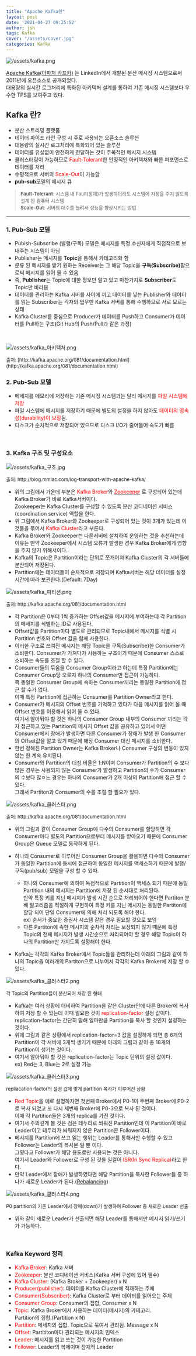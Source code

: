 ```yaml
---
title: "Apache Kafka란"
layout: post
date: '2021-04-27 09:25:52'
author: jsh
tags: Kafka
cover: "/assets/cover.jpg"
categories: Kafka
---
```


![/assets/kafka.png](/assets/kafka.png)

[Apache Kafka(아파치 카프카)](http://kafka.apache.org/)
는 LinkedIn에서 개발된 분산 메시징 시스템으로써 2011년에 오픈소스로 공개되었다.   
대용량의 실시간 로그처리에 특화된 아키텍처 설계를 통하여 기존 메시징 시스템보다 우수한 TPS를 보여주고 있다.

Kafka 란?
---------
+ 분산 스트리밍 플랫폼
+ 데이터 파이프 라인 구성 시 주로 사용되는 오픈소스 솔루션
+ 대용량의 실시간 로그처리에 특화되어 있는 솔루션
+ 데이터를 유실없이 안전하게 전달하는 것이 주목적인 메시지 시스템
+ 클러스터링이 가능하므로 <font color="red">Fault-Tolerant</font>한 안정적인 아키텍처와 빠른 퍼포먼스로 데이터를 처리
+ 수평적으로 서버의 <font color="red">Scale-Out</font>이 가능함
+ <b>pub-sub</b>모델의 메시지 큐

> <font size="2"><b>Fault-Tolerant</b>: 시스템 내 Fault(장애)가 발생하더라도 시스템에 지장을 주지 않도록 설계 된 컴퓨터 시스템   
> <b>Scale-Out</b>: 서버의 대수를 늘려서 성능을 향상시키는 방법</font>

***
 
### 1. Pub-Sub 모델
+ Pubish-Subscribe (발행/구독) 모델은 메시지를 특정 수신자에게 직접적으로 보내주는 시스템이 아님
+ Publisher는 메시지를 <b>Topic</b>을 통해서 카테고리화 함
+ 분류 된 메시지를 받기 원하는 Receiver는 그 해당 Topic을 <b>구독(Subscribe)</b>함으로써 메시지를 읽어 올 수 있음
+ 즉, <b>Publisher</b>는 Topic에 대한 정보만 알고 있고 마찬가지로 <b>Subscriber</b>도 Topic만 바라봄
+ 데이터를 관리하는 Kafka 서버를 사이에 끼고 데이터를 넣는 Publisher와 데이터를 읽는 Subscriber는 각자의 업무만 Kafka 서버를 통해 수행하므로 서로 모르는 상태
+ Kafka Cluster를 중심으로 Producer가 데이터를 Push하고 Consumer가 데이터를 Pull하는 구조(Git Hub의 Push/Pull과 같은 과정)

<br>
  
![/assets/kafka_아키텍처.png](/assets/kafka_아키텍처.png)

<font size="2">
출처: [http://kafka.apache.org/081/documentation.html](http://kafka.apache.org/081/documentation.html)
</font>

<br>

### 2. Pub-Sub 모델

+ 메세지를 메모리에 저장하는 기존 메시징 시스템과는 달리 메시지를 <font color="red">파일 시스템에 저장</font>
+ 파일 시스템에 메시지를 저장하기 때문에 별도의 설정을 하지 않아도 <font color="red">데이터의 영속성(durability)이 보장</font>됨.
+ 디스크가 순차적으로 저장되어 있으므로 디스크 I/O가 줄어들어 속도가 빠름

<br>

### 3. Kafka 구조 및 구성요소

![/assets/kafka_구조.jpg](/assets/kafka_구조.jpg)

<font size="2">
출처: http://blog.mmlac.com/log-transport-with-apache-kafka/
</font>

+ 위의 그림에서 가운데 부분은 <font color="red">Kafka Broker</font>와
  [<font color="red">Zookeeper</font>](https://suhojang.github.io/kafka/2021/05/06/zookeeper.html)
  로 구성되어 있는데 Kafka Broker가 바로 Kafka서버이다.   
Zookeeper는 Kafka Cluster를 구성할 수 있도록 분산 코디네이션 서비스(coordination service) 역할을 한다.
+ 위 그림에서 Kafka Broker와 Zookeeper로 구성되어 있는 것이 3개가 있는데 이것들을 묶어서 <font color="red">Kafka Cluster</font>라고 부른다.
+ Kafka Broker와 Zookeeper는 다른서버에 설치하여 운영하는 것을 추천하는데 이유는 만약 Zookeeper에서 시스템 오류가 발생한 경우 Kafka Broker에게 영향을 주지 않기 위해서이다.
+ Kafka의 Topic은 Partition이라는 단위로 쪼개어져 Kafka Cluster의 각 서버들에 분산되어 저장된다.
+ Partition에는 데이터들이 순차적으로 저장되며 Kafka서버는 해당 데이터를 설정 시간에 따라 보관한다.(Default: 7Day)

![/assets/kafka_파티션.png](/assets/kafka_파티션.png)

<font size="2">
출처: http://kafka.apache.org/081/documentation.html
</font>

+ 각 Partition은 0부터 1씩 증가하는 Offset값을 메시지에 부여하는데 각 Partition의 메세지를 식별하는 ID로 사용된다.
+ Offset값을 Partition마다 별도로 관리되므로 Topic내에서 메시지를 식별 시 Partition 번호와 Offset 값을 함께 사용한다.
+ 이러한 구조로 쓰여진 메시지는 해당 Topic을 구독(Subscribe)한 Consumer가 소비한다. Consumer가 가져다가 사용하는 구조이기 때문에 Consumer 스스로 소비하는 속도를 조절 할 수 있다.
+ Consumer들의 묶음을 Consumer Group이라고 하는데 특정 Partition에는 Consumer Group당 오로지 하나의 Consumer만 접근이 가능하다.   
즉 동일한 Consumer Group에 속하는 Consumer끼리는 동일한 Partition에 접근 할 수가 없다.   
  이때 특정 Partition에 접근하는 Consumer를 Partition Owner라고 한다.
+ Consumer가 메시지의 Offset 번호를 기억하고 있다가 다음 메시지를 읽어 올 때 Offset 번호를 이용해서 읽어 올 수 있다.   
  여기서 알아둬야 할 것은 하나의 Consumer Group 내부의 Consumer 끼리는 각자 접근하고 있는 Partition의 메시지 Offset 값을 공유하고 있어서
  어떤 Consumer에서 장애가 발생하면 다른 Consumer가 장애가 발생 한 Consumer의 Offset값을 알고 있기 때문에 해당 Consumer 대신 메시지를 소비한다.
+ 한번 정해진 Partition Owner는 Kafka Broker나 Consumer 구성의 변동이 있지 않는 한 계속 유지된다.
+ Consumer와 Partition의 대칭 비율은 1:N이며 Consumer가 Partition의 수 보다 많은 경우는 사용되지 않는 Consumer가 발생하고
Partition의 수가 Consumer의 수보다 많ㅇ느 경우는 하나의 Consumer가 2개 이상의 Partition에 접근 할 수 있다.   
  그래서 Partiton과 Consumer의 수를 조절 할 필요가 있다.
  
![/assets/kafka_클러스터.png](/assets/kafka_클러스터.png)

<font size="2">
출처: http://kafka.apache.org/081/documentation.html
</font>

+ 위의 그림과 같이 Consumer Group에 다수의 Consumer를 할당하면 각 Consumer마다 별도의 Partition으로부터
메시지를 받아오기 때문에 Consumer Group은 Queue 모델로 동작하게 된다.
+ 하나의 Consumer로 이루어진 Consumer Group을 활용하면 다수의 Consumer가 동일한 Partition에 동시에 접근하여 
  동일한 메시지를 액세스하기 때문에 발행/구독(pub/sub) 모델을 구성 할 수 있따.
  + 하나의 Consumer에 의하여 독점적으로 Partition이 액세스 되기 때문에 동일 Partition 내의 메시지는 Partition에 저장 된 순서대로 처리된다.   
  만약 특정 키를 지닌 메시지가 발생 시간 순으로 처리되어야 한다면 Partiton 분배 알고리즘을 적절하게 구현하여 특정 키를 지닌 메시지는 
    동일한 Partiton에 할당 되어 단일 Consumer에 의해 처리 되도록 해야 한다.   
    ex) 순서가 중요한 증권사 시스템 같은 경우 필요할 것으로 보임
  + 다른 Partiton에 속한 메시지의 순차적 처리는 보장되지 않기 때문에 특정 Topic의 전체 메시지가 발생 시간순으로 처리되어야 할 경우 해당 Topic이 하나의 Partition만 가지도록 설정해야 한다.
  
+ Kafka는 각각의 Kafka Broker에서 Topic들을 관리하는데 아래의 그림과 같이 하나의 Topic을 여러개의 Partiton으로
나누어서 각각의 Kafka Broker에 저장 할 수 있다.
  
![/assets/kafka_클러스터2.png](/assets/kafka_클러스터2.png)

<font size="2">
각 Topic의 Partition들이 분산되어 저장 된 형태 
</font>

+ Kafka는 여러 상황에 대비하여 Partition을 같은 Cluster안에 다른 Broker에 복사하여 저장 할 수 있는데
이때 필요한 것이 <font color="red">replication-factor</font> 설정 값이다.   
  replication-factor는 간단히 말해 얼마만큼 Partition을 복사 할 것인지 설정하는 것이다.
+ 위에 그림과 같은 상황에서 replication-factor=3 값을 설정하게 되면 총 6개의 Partition이 각 서버에 3개씩
생기기 때문에 아래의 그림과 같이 총 18개의 Partition이 생기는 것이다.
+ 여기서 알아둬야 할 것은 replication-factor는 Topic 단위의 설정 값이다.   
ex) Red는 3, Blue는 2로 설정 가능
  
![/assets/kafka_클러스터3.png](/assets/kafka_클러스터3.png)

<font size="2">
repliacation-factor의 설정 값에 맞게 partition 복사가 이루어진 상황 
</font>

+ <font color="red">Red Topic</font>을 예로 설명하자면 첫번째 Broker에서 P0-1이 두번째 Broker에 P0-2로 복사 되었고
또 다시 세번째 Broker에 P0-3으로 복사 된 것이다.   
  이때 각 Partition들은 3개의 replica를 가진 것이다.
+ 여기서 주의깊게 볼 것은 검은 테두리로 씌워진 Partition인데 이 Partition이 바로 Leader이고 테두리가 씌워지지 않은 Partition은 Follower이다.
+ 메시지를 Partition에 쓰고 읽는 행위는 Leader를 통해서만 수행할 수 있고 Follower는 Leader의 복사본 일 뿐 이다.   
그렇다고 Follower가 해당 용도로만 사용되는 것은 아니다.   
  여기서 Leader와 Follower로 구성 된 것을 일컬어 <font color="red">ISR(In Sync Replica)</font>라고 한다.
+ 만약 Leader에서 장애가 발생하였다면 해당 Partition을 복사한 Follower들 중 하나가 새로운 Leader가 된다.([Rebalancing](https://suhojang.github.io/kafka/2021/05/06/kafka-Rebalance.html))

![/assets/kafka_클러스터4.png](/assets/kafka_클러스터4.png)

<font size="2">
P0 partition의 기존 Leader에서 장애(down)가 발생하여 Follower 중 새로운 Leader 선출
</font>

+ 위와 같이 새로운 Leader가 선출되면 해당 Leader를 통해서만 메시지 읽기/쓰기가 가능하다.

<br>

### Kafka Keyword 정리
+ <font color="red">Kafka Broker</font>: Kafka 서버
+ <font color="red">Zookeeper</font>: 분산 코디네이션 서비스(Kafka 서버 구성에 있어 필수)
+ <font color="red">Kafka Cluster</font>: (Kafka Broker + Zookeeper) x N
+ <font color="red">Producer(publisher)</font>: 데이터를 Kafka Cluster에 적재하는 주체
+ <font color="red">Consumer(Subscriber)</font>: Kafka Cluster로 부터 데이터를 읽어오는 주체
+ <font color="red">Consumer Group</font>: Consumer의 집합, Consumer x N
+ <font color="red">Topic</font>: Kafka Broker에서 사용하는 데이터(메시지)의 카테고리.    
  Partition의 집합.(Partition x N)
+ <font color="red">Partition</font>: 메세지의 집합. Topic으로 묶여서 관리됨. Message x N
+ <font color="red">Offset</font>: Partititon마다 관리되는 메시지의 인덱스
+ <font color="red">Leader</font>: 메시지를 읽고 쓰는 것이 가능한 Partition
+ <font color="red">Follower</font>: Leader의 복제이며 잠재적 Leader
